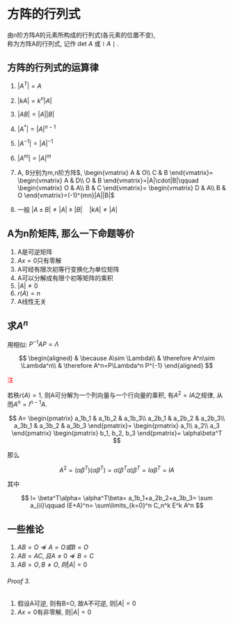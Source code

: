 # 方阵的行列式

由$n$阶方阵$A$的元素所构成的行列式(各元素的位置不变), <BR>
称为方阵A的行列式,
记作 det $A$ 或$\mid A\mid.$

## 方阵的行列式的运算律

1. $|A^T| =A$
2. $|kA| =k^n|A|$
3. $|AB| = |A||B|$
4. $|A^*| = |A|^{n-1}$
5. $|A^{-1}| =|A|^{-1}$
6. $|A^m| = |A|^m$
7. A, B分别为m,n阶方阵$,
\begin{vmatrix}
	A & O\\
	C & B
\end{vmatrix}=
\begin{vmatrix}
	A & D\\
	O & B
\end{vmatrix}=|A|\cdot|B|\qquad
\begin{vmatrix}
	O & A\\
	B & C
\end{vmatrix}=
\begin{vmatrix}
	D & A\\
	B & O
\end{vmatrix}=(-1)^{mn}|A||B|$

8. 一般 $|A\pm B| \not= |A|\pm|B| \quad |kA|\not= |A|$

## A为n阶矩阵, 那么一下命题等价

1. A是可逆矩阵
2. $Ax=0$只有零解
3. A可经有限次初等行变换化为单位矩阵
4. A可以分解成有限个初等矩阵的乘积
5. $|A|\not=0$
6. $r(A)=n$
7. A线性无关

## 求$A^n$

用相似: $P^{-1}AP=\Lambda$

$$
\begin{aligned}
	& \because A\sim \Lambda\\
	& \therefore A^n\sim \Lambda^n\\
	& \therefore A^n=P\Lambda^n P^{-1}
\end{aligned}
$$

<font color=red>注</font>

若秩$r(A)=1$,
则A可分解为一个列向量与一个行向量的乘积,
有$A^2=lA$之规律, 从而$A^n=l^{n-1}A$.

$$
A=
\begin{pmatrix}
	a_1b_1 & a_1b_2 & a_1b_3\\
	a_2b_1 & a_2b_2 & a_2b_3\\
	a_3b_1 & a_3b_2 & a_3b_3
\end{pmatrix}=
\begin{pmatrix}
	a_1\\
	a_2\\
	a_3
\end{pmatrix}
\begin{pmatrix}
	b_1, b_2, b_3
\end{pmatrix}=
\alpha\beta^T
$$

那么

$$
A^2=
(\alpha\beta^T)(\alpha\beta^T)=
\alpha(\beta^T\alpha)\beta^T=
l\alpha\beta^T=
lA
$$

其中

$$
l=
\beta^T\alpha=
\alpha^T\beta=
a_1b_1+a_2b_2+a_3b_3=
\sum a_{ii}\qquad (E+A)^n=
\sum\limits_{k=0}^n C_n^k E^k A^n
$$

## 一些推论

1. $AB=O\nRightarrow A=O或B=O$
2. $AB=AC, 且A\not=0 \nRightarrow B=C$
3. $AB=O, B\not=O, 则|A| =0$

###### Proof 3.

1. 假设A可逆, 则有B=O, 故A不可逆, 则$|A| =0$
2. $Ax=0$有非零解, 则$|A| = 0$
